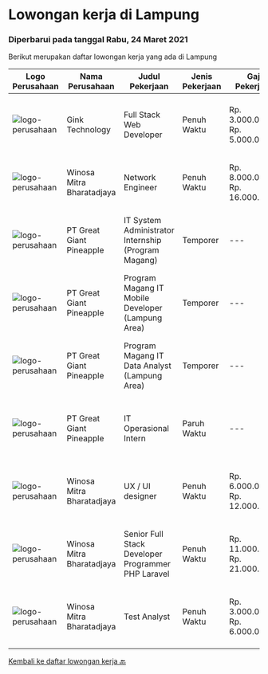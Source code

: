 
  # Lowongan kerja di Lampung

  ### Diperbarui pada tanggal Rabu, 24 Maret 2021

  Berikut merupakan daftar lowongan kerja yang ada di Lampung

  |Logo Perusahaan | Nama Perusahaan | Judul Pekerjaan | Jenis Pekerjaan | Gaji Pekerjaan | Lokasi | Deskripsi | Tanggal diunggah | Pranala |
  | -------------- | --------------- | --------------- | --------- | --------- | -------------- | ------- | ----------- | ----------- |
  |![logo-perusahaan](https://image-service-cdn.seek.com.au/19cf0e0e7b0528b2e2561e533760f077fc88ee54/ee4dce1061f3f616224767ad58cb2fc751b8d2dc)|Gink Technology|Full Stack Web Developer|Penuh Waktu|Rp. 3.000.000-Rp. 5.000.000|Bandar Lampung|Candidate must possess at least Bachelor's Degree in Engineering (Computer/Telecommunication), Computer Science/Information Technology, Computer...|Minggu, 21 Maret 2021|https://www.jobstreet.co.id/id/job/full-stack-web-developer-3480230?token=0~b5cc48af-1da9-4cc2-9338-3617d7a40986&sectionRank=1&jobId=jobstreet-id-job-3480230|
|![logo-perusahaan](https://image-service-cdn.seek.com.au/cd823704551af28e73a2059691a6e200c86b8a5f/ee4dce1061f3f616224767ad58cb2fc751b8d2dc)|Winosa Mitra Bharatadjaya|Network Engineer|Penuh Waktu|Rp. 8.000.000-Rp. 16.000.000|Lampung|For our international customer, we are looking for 2 network engineers to join our team.A Network Engineer’s primary objectives includes complex...|Rabu, 17 Maret 2021|https://www.jobstreet.co.id/id/job/network-engineer-3483113?token=0~b5cc48af-1da9-4cc2-9338-3617d7a40986&sectionRank=2&jobId=jobstreet-id-job-3483113|
|![logo-perusahaan](https://image-service-cdn.seek.com.au/a9cfbe111d354fb1258d78b83041fd927add45ba/ee4dce1061f3f616224767ad58cb2fc751b8d2dc)|PT Great Giant Pineapple|IT System Administrator Internship (Program Magang)|Temporer|---|Lampung|Requirements:• Knowledgeable with Configuration and Develop server engine with Linux and Windows Server Environment.• Familiar with GIT, Jenkins, and...|Jumat, 12 Maret 2021|https://www.jobstreet.co.id/id/job/it-system-administrator-internship-program-magang-3471999?token=0~b5cc48af-1da9-4cc2-9338-3617d7a40986&sectionRank=3&jobId=jobstreet-id-job-3471999|
|![logo-perusahaan](https://image-service-cdn.seek.com.au/a9cfbe111d354fb1258d78b83041fd927add45ba/ee4dce1061f3f616224767ad58cb2fc751b8d2dc)|PT Great Giant Pineapple|Program Magang IT Mobile Developer (Lampung Area)|Temporer|---|Lampung|Role and Responsibility : Perform software development tasks and assist in the design and architecture of software applications individually or as a...|Jumat, 12 Maret 2021|https://www.jobstreet.co.id/id/job/program-magang-it-mobile-developer-lampung-area-3467545?token=0~b5cc48af-1da9-4cc2-9338-3617d7a40986&sectionRank=4&jobId=jobstreet-id-job-3467545|
|![logo-perusahaan](https://image-service-cdn.seek.com.au/a9cfbe111d354fb1258d78b83041fd927add45ba/ee4dce1061f3f616224767ad58cb2fc751b8d2dc)|PT Great Giant Pineapple|Program Magang IT Data Analyst (Lampung Area)|Temporer|---|Lampung|Requirment : Good data analysis skills, with the ability to pull from many different data sources and provide insights on that data, Have analytics...|Sabtu, 06 Maret 2021|https://www.jobstreet.co.id/id/job/program-magang-it-data-analyst-lampung-area-3467559?token=0~b5cc48af-1da9-4cc2-9338-3617d7a40986&sectionRank=5&jobId=jobstreet-id-job-3467559|
|![logo-perusahaan](https://image-service-cdn.seek.com.au/a9cfbe111d354fb1258d78b83041fd927add45ba/ee4dce1061f3f616224767ad58cb2fc751b8d2dc)|PT Great Giant Pineapple|IT Operasional Intern|Paruh Waktu|---|Lampung|Requirement A fresh graduate of final year from Computer Science/Information Technology or equivalent. Detailed oriented with the ability to...|Senin, 01 Maret 2021|https://www.jobstreet.co.id/id/job/it-operasional-intern-3469781?token=0~b5cc48af-1da9-4cc2-9338-3617d7a40986&sectionRank=6&jobId=jobstreet-id-job-3469781|
|![logo-perusahaan](https://image-service-cdn.seek.com.au/cd823704551af28e73a2059691a6e200c86b8a5f/ee4dce1061f3f616224767ad58cb2fc751b8d2dc)|Winosa Mitra Bharatadjaya|UX / UI designer|Penuh Waktu|Rp. 6.000.000-Rp. 12.000.000|Lampung|Our office is based in Bandar Lampung and candidates will preferably work from our office in Bandar Lampung.As an experienced UX/ UI designer you...|Rabu, 03 Maret 2021|https://www.jobstreet.co.id/id/job/ux-ui-designer-3472917?token=0~b5cc48af-1da9-4cc2-9338-3617d7a40986&sectionRank=7&jobId=jobstreet-id-job-3472917|
|![logo-perusahaan](https://image-service-cdn.seek.com.au/cd823704551af28e73a2059691a6e200c86b8a5f/ee4dce1061f3f616224767ad58cb2fc751b8d2dc)|Winosa Mitra Bharatadjaya|Senior Full Stack Developer Programmer PHP Laravel|Penuh Waktu|Rp. 11.000.000-Rp. 21.000.000|Lampung|Our office is based in Bandar Lampung and candidates are expected to move to Bandar Lampung. Successful candidates: Have at least 5 years of...|Jumat, 05 Maret 2021|https://www.jobstreet.co.id/id/job/senior-full-stack-developer-programmer-php-laravel-3465835?token=0~b5cc48af-1da9-4cc2-9338-3617d7a40986&sectionRank=8&jobId=jobstreet-id-job-3465835|
|![logo-perusahaan](https://image-service-cdn.seek.com.au/cd823704551af28e73a2059691a6e200c86b8a5f/ee4dce1061f3f616224767ad58cb2fc751b8d2dc)|Winosa Mitra Bharatadjaya|Test Analyst|Penuh Waktu|Rp. 3.000.000-Rp. 6.000.000|Lampung|With the company growing, we are looking to expand the team with one or more Test Analyst(s). Our office is based in Bandar Lampung and candidates are...|Selasa, 23 Februari 2021|https://www.jobstreet.co.id/id/job/test-analyst-3465841?token=0~b5cc48af-1da9-4cc2-9338-3617d7a40986&sectionRank=9&jobId=jobstreet-id-job-3465841|


  [Kembali ke daftar lowongan kerja 🔙](../README.md#daftar-lowongan-kerja)
  